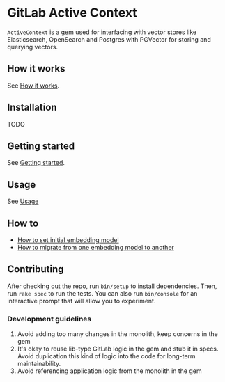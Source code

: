 # GitLab Active Context

`ActiveContext` is a gem used for interfacing with vector stores like Elasticsearch, OpenSearch and Postgres with PGVector for storing and querying vectors.

## How it works

See [How it works](doc/how_it_works.md).

## Installation

TODO

## Getting started

See [Getting started](doc/getting_started.md).

## Usage

See [Usage](doc/usage.md)

## How to

- [How to set initial embedding model](doc/how_to.md#set-embedding-model)
- [How to migrate from one embedding model to another](doc/how_to.md#migrate-from-one-embedding-model-to-another)

## Contributing

After checking out the repo, run `bin/setup` to install dependencies. Then, run `rake spec` to run the tests. You can also run `bin/console` for an interactive prompt that will allow you to experiment.

### Development guidelines

1. Avoid adding too many changes in the monolith, keep concerns in the gem
1. It's okay to reuse lib-type GitLab logic in the gem and stub it in specs. Avoid duplication this kind of logic into the code for long-term maintainability.
1. Avoid referencing application logic from the monolith in the gem
